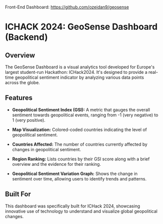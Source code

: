 
Front-End Dashboard: https://github.com/ozeidan9/geosense

# ICHACK 2024: GeoSense Dashboard (Backend)

## Overview

The GeoSense Dashboard is a visual analytics tool developed for Europe's largest student-run Hackathon: ICHack2024. It's designed to provide a real-time geopolitical sentiment indicator by analyzing various data points across the globe.

## Features

- **Geopolitical Sentiment Index (GSI):** A metric that gauges the overall sentiment towards geopolitical events, ranging from -1 (very negative) to 1 (very positive).

- **Map Visualization:** Colored-coded countries indicating the level of geopolitical sentiment.

- **Countries Affected:** The number of countries currently affected by changes in geopolitical sentiment.

- **Region Ranking:** Lists countries by their GSI score along with a brief overview and the evidence for their ranking.

- **Geopolitical Sentiment Variation Graph:** Shows the change in sentiment over time, allowing users to identify trends and patterns.

## Built For

This dashboard was specifically built for ICHack 2024, showcasing innovative use of technology to understand and visualize global geopolitical changes.

